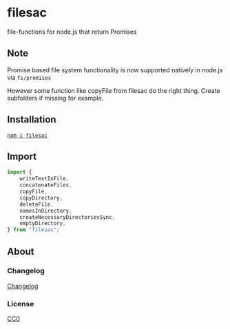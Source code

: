 # filesac

file-functions for node.js that return Promises

## Note

Promise based file system functionality is now supported natively in node.js via `fs/promises`

However some function like copyFile from filesac do the right thing. Create subfolders if missing for example.

## Installation

[`npm i filesac`](https://www.npmjs.com/package/filesac)

## Import

```js
import {
    writeTextInFile,
    concatenateFiles,
    copyFile,
    copyDirectory,
    deleteFile,
    namesInDirectory,
    createNecessaryDirectoriesSync,
    emptyDirectory,
} from "filesac";
```

## About

### Changelog

[Changelog](./changelog.md)

### License

[CC0](./license.txt)
